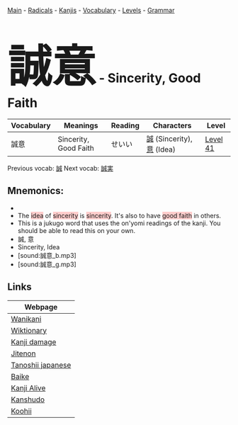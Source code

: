 <style> bigfont {font-size: 100px}</style>
[Main](../README.md) -
[Radicals](../radicals.md) -
[Kanjis](../kanjis.md) -
[Vocabulary](../vocabulary.md) -
[Levels](../levels.md) -
[Grammar](../grammar.md)
# <bigfont> 誠意</bigfont> - Sincerity, Good Faith 

| Vocabulary | Meanings | Reading | Characters | Level |
| --- | --- | --- | --- | --- |
| 誠意 | Sincerity, Good Faith | せいい |  [誠](../kanjis/誠.md) (Sincerity), [意](../kanjis/意.md) (Idea) | [Level 41](../levels/wk_level41.md) |

Previous vocab: [誠](誠.md) Next vocab: [誠実](誠実.md) 

## Mnemonics:

* 
* The <span style="background-color:#ffcccb"> idea</span> of <span style="background-color:#ffcccb"> sincerity</span> is <span style="background-color:#ffcccb"> sincerity</span>. It's also to have <span style="background-color:#ffcccb"> good faith</span> in others.
* This is a jukugo word that uses the on'yomi readings of the kanji. You should be able to read this on your own.
* 誠, 意
* Sincerity, Idea
* [sound:誠意_b.mp3]
* [sound:誠意_g.mp3]


## Links 

| Webpage |
| --- |
| [Wanikani          ](https://www.wanikani.com/kanji/誠意) |
| [Wiktionary        ](https://en.wiktionary.org/wiki/誠意) |
| [Kanji damage      ](http://www.kanjidamage.com/kanji/search?utf8=✓&q=誠意) |
| [Jitenon           ](https://jitenon.com/kanji/誠意) |
| [Tanoshii japanese ](https://www.tanoshiijapanese.com/dictionary/kanji.cfm?k=誠意) |
| [Baike             ](https://baike.baidu.com/item/誠意) |
| [Kanji Alive       ](https://app.kanjialive.com/誠意) |
| [Kanshudo          ](https://www.kanshudo.com/searchmn?q=誠意) |
| [Koohii            ](https://kanji.koohii.com/study/kanji/誠意) |

